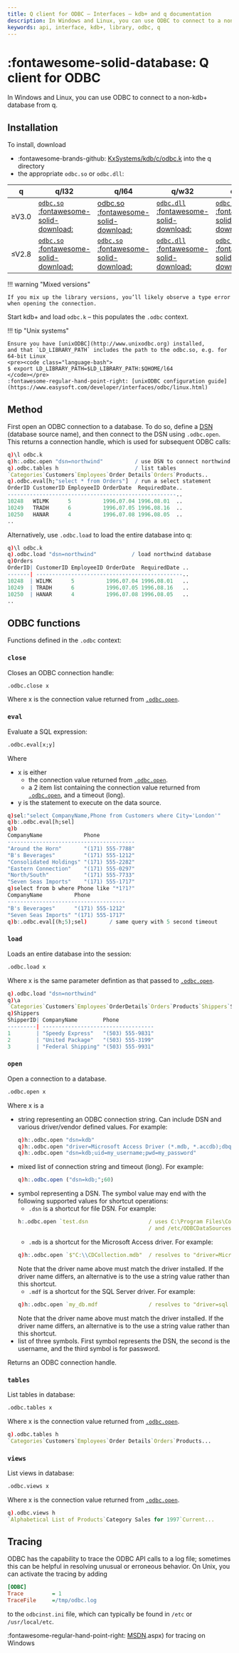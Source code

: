 ```yaml
---
title: Q client for ODBC – Interfaces – kdb+ and q documentation
description: In Windows and Linux, you can use ODBC to connect to a non-kdb+ database from q.
keywords: api, interface, kdb+, library, odbc, q
---
```

# :fontawesome-solid-database: Q client for ODBC

In Windows and Linux, you can use ODBC to connect to a non-kdb+ database from q. 

## Installation

To install, download

-   :fontawesome-brands-github: [KxSystems/kdb/c/odbc.k](https://github.com/KxSystems/kdb/blob/master/c/odbc.k) into the q directory
-   the appropriate `odbc.so` or `odbc.dll`:

| q        | q/l32 | q/l64 | q/w32 | q/w64 |
|----------|-------|-------|-------|-------|
| &ge;V3.0 | [`odbc.so` :fontawesome-solid-download:](https://github.com/KxSystems/kdb/blob/master/l32/odbc.so) | [odbc.so :fontawesome-solid-download:](https://github.com/KxSystems/kdb/blob/master/l64/odbc.so) |  [`odbc.dll` :fontawesome-solid-download:](https://github.com/KxSystems/kdb/blob/master/w32/odbc.dll) | [`odbc.dll` :fontawesome-solid-download:](https://github.com/KxSystems/kdb/blob/master/w64/odbc.dll) |
| &le;V2.8 | [`odbc.so` :fontawesome-solid-download:](https://github.com/KxSystems/kdb/blob/fe18dbf88816e8b09f081493ee3ea099acce1af3/l32/odbc.so) | [`odbc.so` :fontawesome-solid-download:](https://github.com/KxSystems/kdb/blob/fe18dbf88816e8b09f081493ee3ea099acce1af3/l64/odbc.so) | [`odbc.dll` :fontawesome-solid-download:](https://github.com/KxSystems/kdb/blob/fe18dbf88816e8b09f081493ee3ea099acce1af3/w32/odbc.dll) | [`odbc.dll` :fontawesome-solid-download:](https://github.com/KxSystems/kdb/blob/fe18dbf88816e8b09f081493ee3ea099acce1af3/w64/odbc.dll) |

!!! warning "Mixed versions"

    If you mix up the library versions, you’ll likely observe a type error when opening the connection.

Start kdb+ and load `odbc.k` – this populates the `.odbc` context.

!!! tip "Unix systems"

    Ensure you have [unixODBC](http://www.unixodbc.org) installed, 
    and that `LD_LIBRARY_PATH` includes the path to the odbc.so, e.g. for 64-bit Linux
    <pre><code class="language-bash">
    $ export LD_LIBRARY_PATH=$LD_LIBRARY_PATH:$QHOME/l64
    </code></pre>
    :fontawesome-regular-hand-point-right: [unixODBC configuration guide](https://www.easysoft.com/developer/interfaces/odbc/linux.html)


## Method

First open an ODBC connection to a database. 
To do so, define a [DSN](https://en.wikipedia.org/wiki/Database_Source_Name) (database source name), and then connect to the DSN using `.odbc.open`. 
This returns a connection handle, which is used for subsequent ODBC calls:

```q
q)\l odbc.k
q)h:.odbc.open "dsn=northwind"          / use DSN to connect northwind database
q).odbc.tables h                        / list tables
`Categories`Customers`Employees`Order Details`Orders`Products..
q).odbc.eval[h;"select * from Orders"]  / run a select statement
OrderID CustomerID EmployeeID OrderDate  RequiredDate..
-----------------------------------------------------..
10248   WILMK      5          1996.07.04 1996.08.01  ..
10249   TRADH      6          1996.07.05 1996.08.16  ..
10250   HANAR      4          1996.07.08 1996.08.05  ..
..
```
Alternatively, use `.odbc.load` to load the entire database into q:
```q
q)\l odbc.k
q).odbc.load "dsn=northwind"           / load northwind database
q)Orders
OrderID| CustomerID EmployeeID OrderDate  RequiredDate ..
-------| ----------------------------------------------..
10248  | WILMK      5          1996.07.04 1996.08.01   ..
10249  | TRADH      6          1996.07.05 1996.08.16   ..
10250  | HANAR      4          1996.07.08 1996.08.05   ..
..
```


## ODBC functions

<!-- WTF?
```
#!comment
[#fkey fkey], [#fkeys fkeys], [#keys keys], [[#skey skey], [#xfkey xfkey]
```
-->
Functions defined in the `.odbc` context:


### `close`

Closes an ODBC connection handle:

```q
.odbc.close x
```

Where x is the connection value returned from [`.odbc.open`](#open).

### `eval`

Evaluate a SQL expression:

```q
.odbc.eval[x;y]
```

Where

* x is either
    * the connection value returned from [`.odbc.open`](#open).
    * a 2 item list containing the connection value returned from [`.odbc.open`](#open), and a timeout (long).
* y is the statement to execute on the data source.

```q
q)sel:"select CompanyName,Phone from Customers where City='London'"
q)b:.odbc.eval[h;sel]
q)b
CompanyName             Phone
----------------------------------------
"Around the Horn"       "(171) 555-7788"
"B's Beverages"         "(171) 555-1212"
"Consolidated Holdings" "(171) 555-2282"
"Eastern Connection"    "(171) 555-0297"
"North/South"           "(171) 555-7733"
"Seven Seas Imports"    "(171) 555-1717"
q)select from b where Phone like "*1?1?"
CompanyName          Phone
-------------------------------------
"B's Beverages"      "(171) 555-1212"
"Seven Seas Imports" "(171) 555-1717"
q)b:.odbc.eval[(h;5);sel)       / same query with 5 second timeout
```


### `load`

Loads an entire database into the session:

```q
.odbc.load x
```

Where x is the same parameter defintion as that passed to [`.odbc.open`](#open).

```q
q).odbc.load "dsn=northwind"
q)\a
`Categories`Customers`Employees`OrderDetails`Orders`Products`Shippers`Supplie..
q)Shippers
ShipperID| CompanyName        Phone
---------| -----------------------------------
1        | "Speedy Express"   "(503) 555-9831"
2        | "United Package"   "(503) 555-3199"
3        | "Federal Shipping" "(503) 555-9931"
```


### `open`

Open a connection to a database.

```q
.odbc.open x
```

Where x is a

* string representing an ODBC connection string. Can include DSN and various driver/vendor defined values. For example: 
    ```q
    q)h:.odbc.open "dsn=kdb"                     
    q)h:.odbc.open "driver=Microsoft Access Driver (*.mdb, *.accdb);dbq=C:\\CDCollection.mdb"
    q)h:.odbc.open "dsn=kdb;uid=my_username;pwd=my_password"
    ```
* mixed list of connection string and timeout (long). For example:
    ```q
    q)h:.odbc.open ("dsn=kdb;";60)
    ```
* symbol representing a DSN. The symbol value may end with the following supported values for shortcut operations:
    * `.dsn` is a shortcut for file DSN. For example:
    ```q
    h:.odbc.open `test.dsn                   / uses C:\Program Files\Common Files\odbc/data source\test.dsn on windows
                                             / and /etc/ODBCDataSources/test.dsn on linux
    ```
    * `.mdb` is a shortcut for the Microsoft Access driver. For example:
    ```q
    q)h:.odbc.open `$"C:\\CDCollection.mdb"  / resolves to "driver=Microsoft Access Driver (*.mdb);dbq=C:\\CDCollection"
    ```
    Note that the driver name above must match the driver installed. If the driver name differs, an alternative is to the use a string value rather than this shortcut.
    * `.mdf` is a shortcut for the SQL Server driver. For example:
    ```q
    q)h:.odbc.open `my_db.mdf                / resolves to "driver=sql server;server=(local);trusted_connection=yes;database=my_db"
    ```
    Note that the driver name above must match the driver installed. If the driver name differs, an alternative is to the use a string value rather than this shortcut.
* list of three symbols. First symbol represents the DSN, the second is the username, and the third symbol is for password.

Returns an ODBC connection handle.

### `tables`

List tables in database:

```q
.odbc.tables x
```

Where x is the connection value returned from [`.odbc.open`](#open).

```q
q).odbc.tables h
`Categories`Customers`Employees`Order Details`Orders`Products...
```


### `views`

List views in database:

```q
.odbc.views x
```

Where x is the connection value returned from [`.odbc.open`](#open).

```q
q).odbc.views h
`Alphabetical List of Products`Category Sales for 1997`Current...
```


## Tracing

ODBC has the capability to trace the ODBC API calls to a log file; 
sometimes this can be helpful in resolving unusual or erroneous behavior. 
On Unix, you can activate the tracing by adding

```ini
[ODBC]
Trace         = 1
TraceFile     =/tmp/odbc.log
```
to the `odbcinst.ini` file, which can typically be found in `/etc` or `/usr/local/etc`.

:fontawesome-regular-hand-point-right: 
[MSDN](https://docs.microsoft.com/en-us/sql/odbc/reference/develop-app/enabling-tracing?view=sql-server-2017).aspx)
for tracing on Windows
